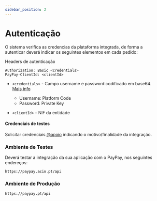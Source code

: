 ```yaml
---
sidebar_position: 2
---
```


# Autenticação

O sistema verifica as credencias da plataforma integrada, de forma a autenticar deverá indicar os seguintes elementos em cada pedido:

Headers de autenticação

```
Authorization: Basic <credentials>
PayPay-ClientId: <clientId>
```

- `<credentials>` - Campo username e password codificado em base64. [Mais info](https://swagger.io/docs/specification/authentication/basic-authentication/)

  - Username: Platform Code
  - Password: Private Key

- `<clientId>` - NIF da entidade

#### Credenciais de testes

Solicitar credenciais [@apoio](mailto:apoio@paypay.pt) indicando o motivo/finalidade da integração.

### Ambiente de Testes

Deverá testar a integração da sua aplicação com o PayPay, nos seguintes endereços:

```
https://paypay.acin.pt/api
```

### Ambiente de Produção

```
https://paypay.pt/api
```
